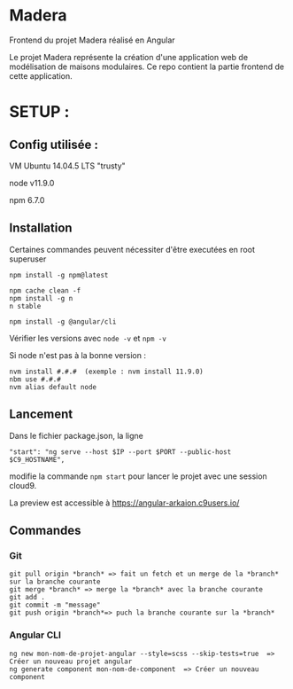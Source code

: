# Madera
Frontend du projet Madera réalisé en Angular

Le projet Madera représente la création d'une application web de modélisation de maisons modulaires.
Ce repo contient la partie frontend de cette application.

# SETUP :
## Config utilisée :
VM Ubuntu 14.04.5 LTS "trusty"

node v11.9.0

npm 6.7.0

## Installation
Certaines commandes peuvent nécessiter d'être executées en root superuser
```
npm install -g npm@latest

npm cache clean -f
npm install -g n
n stable

npm install -g @angular/cli
```
Vérifier les versions avec `node -v` et `npm -v`

Si node n'est pas à la bonne version :
```
nvm install #.#.#  (exemple : nvm install 11.9.0)
nbm use #.#.#
nvm alias default node
```

## Lancement
Dans le fichier package.json, la ligne

`"start": "ng serve --host $IP --port $PORT --public-host $C9_HOSTNAME",`

modifie la commande `npm start` pour lancer le projet avec une session cloud9.

La preview est accessible à https://angular-arkaion.c9users.io/

## Commandes
### Git
```
git pull origin *branch* => fait un fetch et un merge de la *branch* sur la branche courante
git merge *branch* => merge la *branch* avec la branche courante
git add .
git commit -m "message"
git push origin *branch*=> puch la branche courante sur la *branch*
```
### Angular CLI
```
ng new mon-nom-de-projet-angular --style=scss --skip-tests=true  => Créer un nouveau projet angular
ng generate component mon-nom-de-component  => Créer un nouveau component
```